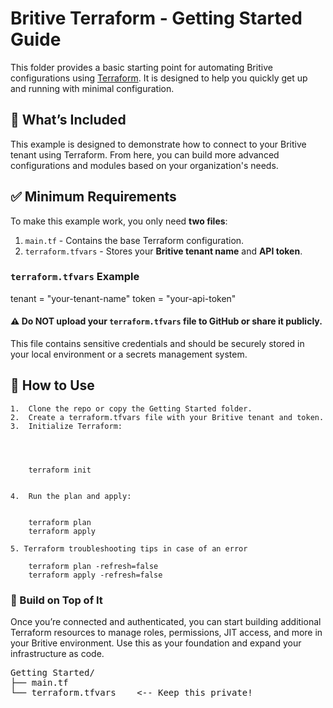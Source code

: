 # Britive Terraform - Getting Started Guide

This folder provides a basic starting point for automating Britive configurations using [Terraform](https://www.terraform.io/). It is designed to help you quickly get up and running with minimal configuration.

## 🚀 What’s Included

This example is designed to demonstrate how to connect to your Britive tenant using Terraform. From here, you can build more advanced configurations and modules based on your organization's needs.

## ✅ Minimum Requirements

To make this example work, you only need **two files**:

1. `main.tf` - Contains the base Terraform configuration.
2. `terraform.tfvars` - Stores your **Britive tenant name** and **API token**.

### `terraform.tfvars` Example

tenant = "your-tenant-name"
token  = "your-api-token"


#### ⚠️ Do NOT upload your `terraform.tfvars` file to GitHub or share it publicly.

This file contains sensitive credentials and should be securely stored in your local environment or a secrets management system.

## 🧪 How to Use
	1.	Clone the repo or copy the Getting Started folder.
	2.	Create a terraform.tfvars file with your Britive tenant and token.
	3.	Initialize Terraform:




		terraform init


	4.	Run the plan and apply:


		terraform plan
		terraform apply

	5. Terraform troubleshooting tips in case of an error

		terraform plan -refresh=false
		terraform apply -refresh=false

### 🧱 Build on Top of It

Once you’re connected and authenticated, you can start building additional Terraform resources to manage roles, permissions, JIT access, and more in your Britive environment. Use this as your foundation and expand your infrastructure as code.


<pre>
Getting Started/
├── main.tf
└── terraform.tfvars    <-- Keep this private!
</pre>

